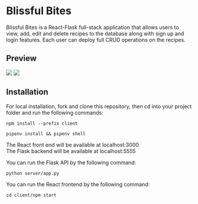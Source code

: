 # Blissful Bites

Blissful Bites is a React-Flask full-stack application that allows users to view, add, edit and delete recipes to the database along with sign up and login features. Each user can deploy full CRUD operations on the recipes. 

## Preview 

![](../BlissfulBites/server/readme/LoginGif.gif)
![](../BlissfulBites/server/readme/FindRecipesGit.gif)



## Installation

For local installation, fork and clone this repository, then cd into your project folder and run the following commands:

`npm install --prefix client`

`pipenv install && pipenv shell`

The React front end will be available at localhost:3000 \
The Flask backend will be available at localhost:5555


You can run the Flask API by the following command:

`python server/app.py`

You can run the React frontend by the following command:

`cd client/npm start`
